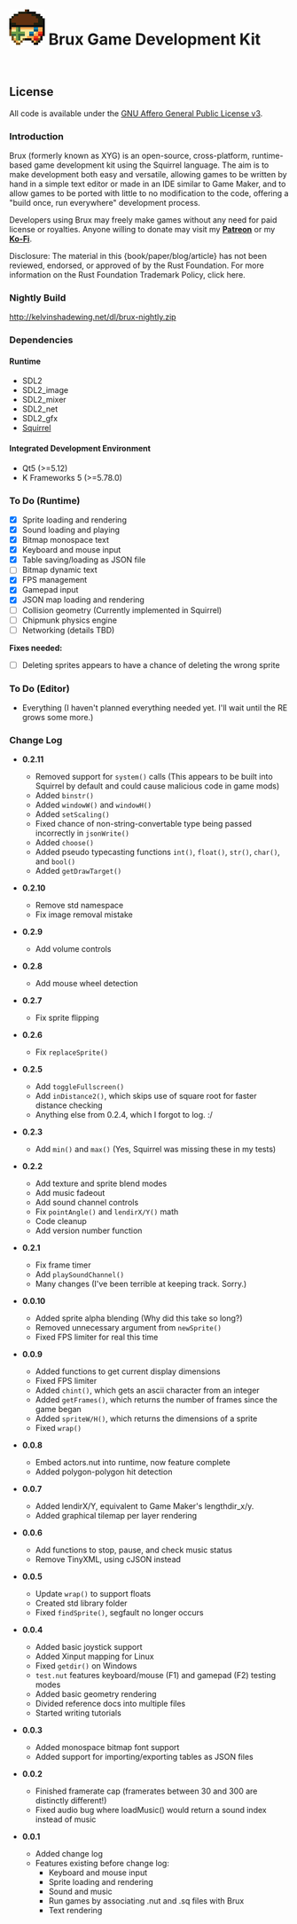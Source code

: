 # ![Brux GDK Logo](docs/img/brux-icon.png) **Brux Game Development Kit**

&nbsp;

## **License**

All code is available under the [GNU Affero General Public License v3](https://www.gnu.org/licenses/agpl-3.0.en.html).

### **Introduction**

Brux (formerly known as XYG) is an open-source, cross-platform, runtime-based game development kit using the Squirrel language. The aim is to make development both easy and versatile, allowing games to be written by hand in a simple text editor or made in an IDE similar to Game Maker, and to allow games to be ported with little to no modification to the code, offering a "build once, run everywhere" development process.

Developers using Brux may freely make games without any need for paid license or royalties. Anyone willing to donate may visit my **[Patreon](http://www.patreon.com/kelvin)** or my **[Ko-Fi](http://www.ko-fi.com/kelvinshadewing)**.

Disclosure: The material in this {book/paper/blog/article} has not been reviewed, endorsed, or approved of by the Rust Foundation. For more information on the Rust Foundation Trademark Policy, click here.

### Nightly Build

http://kelvinshadewing.net/dl/brux-nightly.zip

### Dependencies
#### Runtime

* SDL2
* SDL2_image
* SDL2_mixer
* SDL2_net
* SDL2_gfx
* [Squirrel](http://squirrel-lang.org/)
#### Integrated Development Environment

* Qt5 (>=5.12)
* K Frameworks 5 (>=5.78.0)
### To Do (Runtime)

- [X] Sprite loading and rendering
- [X] Sound loading and playing
- [X] Bitmap monospace text
- [X] Keyboard and mouse input
- [X] Table saving/loading as JSON file
- [ ] Bitmap dynamic text
- [X] FPS management
- [X] Gamepad input
- [X] JSON map loading and rendering
- [ ] Collision geometry (Currently implemented in Squirrel)
- [ ] Chipmunk physics engine
- [ ] Networking (details TBD)

**Fixes needed:**

- [ ] Deleting sprites appears to have a chance of deleting the wrong sprite

### To Do (Editor)

* Everything (I haven't planned everything needed yet. I'll wait until the RE grows some more.)

### Change Log

* **0.2.11**
  * Removed support for `system()` calls (This appears to be built into Squirrel by default and could cause malicious code in game mods)
  * Added `binstr()`
  * Added `windowW()` and `windowH()`
  * Added `setScaling()`
  * Fixed chance of non-string-convertable type being passed incorrectly in `jsonWrite()`
  * Added `choose()`
  * Added pseudo typecasting functions `int()`, `float()`, `str()`, `char()`, and `bool()`
  * Added `getDrawTarget()`

* **0.2.10**
  * Remove std namespace
  * Fix image removal mistake

* **0.2.9**
  * Add volume controls

* **0.2.8**
  * Add mouse wheel detection

* **0.2.7**
  * Fix sprite flipping

* **0.2.6**
  * Fix `replaceSprite()`

* **0.2.5**
  * Add `toggleFullscreen()`
  * Add `inDistance2()`, which skips use of square root for faster distance checking
  * Anything else from 0.2.4, which I forgot to log. :/

* **0.2.3**
  * Add `min()` and `max()` (Yes, Squirrel was missing these in my tests)


* **0.2.2**
  * Add texture and sprite blend modes
  * Add music fadeout
  * Add sound channel controls
  * Fix `pointAngle()` and `lendirX/Y()` math
  * Code cleanup
  * Add version number function

* **0.2.1**
  * Fix frame timer
  * Add `playSoundChannel()`
  * Many changes (I've been terrible at keeping track. Sorry.)

* **0.0.10**
  * Added sprite alpha blending (Why did this take so long?)
  * Removed unnecessary argument from `newSprite()`
  * Fixed FPS limiter for real this time

* **0.0.9**
  * Added functions to get current display dimensions
  * Fixed FPS limiter
  * Added `chint()`, which gets an ascii character from an integer
  * Added `getFrames()`, which returns the number of frames since the game began
  * Added `spriteW/H()`, which returns the dimensions of a sprite
  * Fixed `wrap()`

* **0.0.8**
  * Embed actors.nut into runtime, now feature complete
  * Added polygon-polygon hit detection

* **0.0.7**
  * Added lendirX/Y, equivalent to Game Maker's lengthdir_x/y.
  * Added graphical tilemap per layer rendering

* **0.0.6**
  * Add functions to stop, pause, and check music status
  * Remove TinyXML, using cJSON instead

* **0.0.5**
  * Update `wrap()` to support floats
  * Created std library folder
  * Fixed `findSprite()`, segfault no longer occurs

* **0.0.4**
  * Added basic joystick support
  * Added Xinput mapping for Linux
  * Fixed `getdir()` on Windows
  * `test.nut` features keyboard/mouse (F1) and gamepad (F2) testing modes
  * Added basic geometry rendering
  * Divided reference docs into multiple files
  * Started writing tutorials

* **0.0.3**
  * Added monospace bitmap font support
  * Added support for importing/exporting tables as JSON files

* **0.0.2**
  * Finished framerate cap (framerates between 30 and 300 are distinctly different!)
  * Fixed audio bug where loadMusic() would return a sound index instead of music

* **0.0.1**
  * Added change log
  * Features existing before change log:
    * Keyboard and mouse input
	* Sprite loading and rendering
	* Sound and music
	* Run games by associating .nut and .sq files with Brux
	* Text rendering
